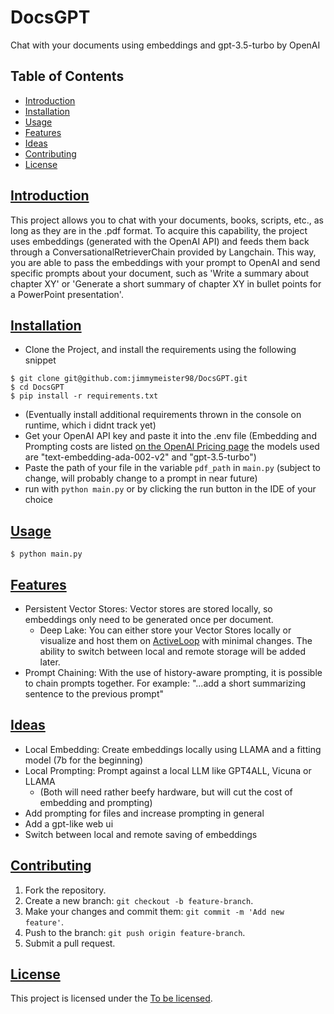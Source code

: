 # DocsGPT
Chat with your documents using embeddings and gpt-3.5-turbo by OpenAI

## Table of Contents
- [Introduction](#introduction)
- [Installation](#installation)
- [Usage](#usage)
- [Features](#features)
- [Ideas](#ideas)
- [Contributing](#contributing)
- [License](#license)

## [Introduction](introduction)
This project allows you to chat with your documents, books, scripts, etc., as long as they are in the .pdf format. 
To acquire this capability, the project uses embeddings (generated with the OpenAI API) and feeds them back through a ConversationalRetrieverChain provided by Langchain. 
This way, you are able to pass the embeddings with your prompt to OpenAI and send specific prompts about your document, 
such as 'Write a summary about chapter XY' or 'Generate a short summary of chapter XY in bullet points for a PowerPoint presentation'.

## [Installation](installation)

- Clone the Project, and install the requirements using the following snippet
```shell
$ git clone git@github.com:jimmymeister98/DocsGPT.git
$ cd DocsGPT
$ pip install -r requirements.txt
```
- (Eventually install additional requirements thrown in the console on runtime, which i didnt track yet)
- Get your OpenAI API key and paste it into the .env file (Embedding and Prompting costs are listed [on the OpenAI Pricing page](https://openai.com/pricing) the models used are "text-embedding-ada-002-v2" and "gpt-3.5-turbo")
- Paste the path of your file in the variable `pdf_path` in `main.py` (subject to change, will probably change to a prompt in near future)
- run with `python main.py` or by clicking the run button in the IDE of your choice

## [Usage](usage)

```shell
$ python main.py
```

## [Features](features)

- Persistent Vector Stores: Vector stores are stored locally, so embeddings only need to be generated once per document.
  - Deep Lake: You can either store your Vector Stores locally or visualize and host them on [ActiveLoop](https://app.activeloop.ai/) with minimal changes. The ability to switch between local and remote storage will be added later.
- Prompt Chaining: With the use of history-aware prompting, it is possible to chain prompts together. For example: "...add a short summarizing sentence to the previous prompt" 

## [Ideas](ideas)

- Local Embedding: Create embeddings locally using LLAMA and a fitting model (7b for the beginning)
- Local Prompting: Prompt against a local LLM like GPT4ALL, Vicuna or LLAMA
  - (Both will need rather beefy hardware, but will cut the cost of embedding and prompting)
 - Add prompting for files and increase prompting in general
 - Add a gpt-like web ui
 - Switch between local and remote saving of embeddings

## [Contributing](contributing)

1. Fork the repository.
2. Create a new branch: `git checkout -b feature-branch`.
3. Make your changes and commit them: `git commit -m 'Add new feature'`.
4. Push to the branch: `git push origin feature-branch`.
5. Submit a pull request.

## [License](license)

This project is licensed under the [To be licensed](LICENSE).
